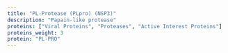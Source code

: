 ```yaml
---
title: "PL-Protease (PLpro) (NSP3)"
description: "Papain-like protease"
proteins: ["Viral Proteins", "Proteases", "Active Interest Proteins"]
proteins_weight: 3
protein: "PL-PRO"
---
```


